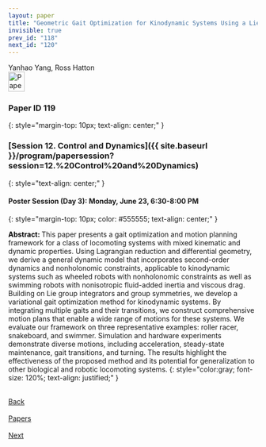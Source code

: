 ```yaml
---
layout: paper
title: "Geometric Gait Optimization for Kinodynamic Systems Using a Lie Group Integrator"
invisible: true
prev_id: "118"
next_id: "120"
---
```

<div class="paper-authors">
  <div class="paper-author-box">
    <div class="paper-author-name">Yanhao Yang, Ross Hatton</div>
    <div class="paper-author-uni"></div>
  </div>
</div>

<div class="paper-pdf">
  <div>
    <a href="https://www.roboticsproceedings.org/rss21/p119.pdf" title="Download PDF" target="_blank">
      <img src="{{ site.baseurl }}/images/paper_link_cardinal_red.png" alt="Paper PDF" width="33" height="40" />
    </a>
  </div>
</div>

### Paper ID 119
{: style="margin-top: 10px; text-align: center;" }

### [Session 12. Control and Dynamics]({{ site.baseurl }}/program/papersession?session=12.%20Control%20and%20Dynamics)
{: style="text-align: center;" }

#### Poster Session (Day 3): Monday, June 23, 6:30-8:00 PM
{: style="margin-top: 10px; color: #555555; text-align: center;" }

<b style="color: black;">Abstract: </b>This paper presents a gait optimization and motion planning framework for a class of locomoting systems with mixed kinematic and dynamic properties. Using Lagrangian reduction and differential geometry, we derive a general dynamic model that incorporates second-order dynamics and nonholonomic constraints, applicable to kinodynamic systems such as wheeled robots with nonholonomic constraints as well as swimming robots with nonisotropic fluid-added inertia and viscous drag. Building on Lie group integrators and group symmetries, we develop a variational gait optimization method for kinodynamic systems. By integrating multiple gaits and their transitions, we construct comprehensive motion plans that enable a wide range of motions for these systems. We evaluate our framework on three representative examples: roller racer, snakeboard, and swimmer. Simulation and hardware experiments demonstrate diverse motions, including acceleration, steady-state maintenance, gait transitions, and turning. The results highlight the effectiveness of the proposed method and its potential for generalization to other biological and robotic locomoting systems.
{: style="color:gray; font-size: 120%; text-align: justified;" }

<div class="paper-menu">
  <div class="paper-menu-inner">
    <a href="{{ site.baseurl }}/program/papers/118/" title="Previous Paper">
            <div class="paper-menu-icon">
                <i class="fa fa-chevron-left"></i><br>
                <span class="paper-menu-label">Back</span>
            </div>
        </a>
    <a href="{{ site.baseurl }}/program/papers" title="All Papers">
      <div class="paper-menu-icon">
        <i class="fa fa-list"></i><br>
        <span class="paper-menu-label">Papers</span>
      </div>
    </a>
    <a href="{{ site.baseurl }}/program/papers/120/" title="Next Paper">
            <div class="paper-menu-icon">
                <i class="fa fa-chevron-right"></i><br>
                <span class="paper-menu-label">Next</span>
            </div>
        </a>
  </div>
</div>
